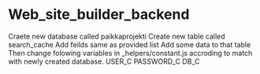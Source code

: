 # Web_site_builder_backend

Craete new database called paikkaprojekti
Create new table called search_cache
Add feilds same as provided list
Add some data to that table
Then change folowing variables in _helpers/constant.js accroding to match with newly created database.
    USER_C
    PASSWORD_C
    DB_C